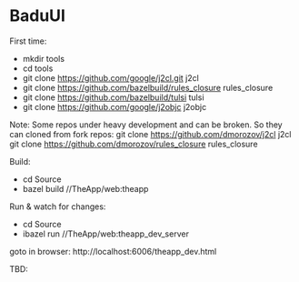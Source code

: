 # BaduUI

First time:
- mkdir tools
- cd tools
- git clone https://github.com/google/j2cl.git j2cl
- git clone https://github.com/bazelbuild/rules_closure rules_closure 
- git clone https://github.com/bazelbuild/tulsi tulsi
- git clone https://github.com/google/j2objc j2objc

Note: Some repos under heavy development and can be broken. So they can cloned from fork repos:
git clone https://github.com/dmorozov/j2cl j2cl
git clone https://github.com/dmorozov/rules_closure rules_closure

Build:
- cd Source
- bazel build //TheApp/web:theapp

Run & watch for changes:
- cd Source
- ibazel run //TheApp/web:theapp_dev_server

goto in browser:
http://localhost:6006/theapp_dev.html

TBD: 
